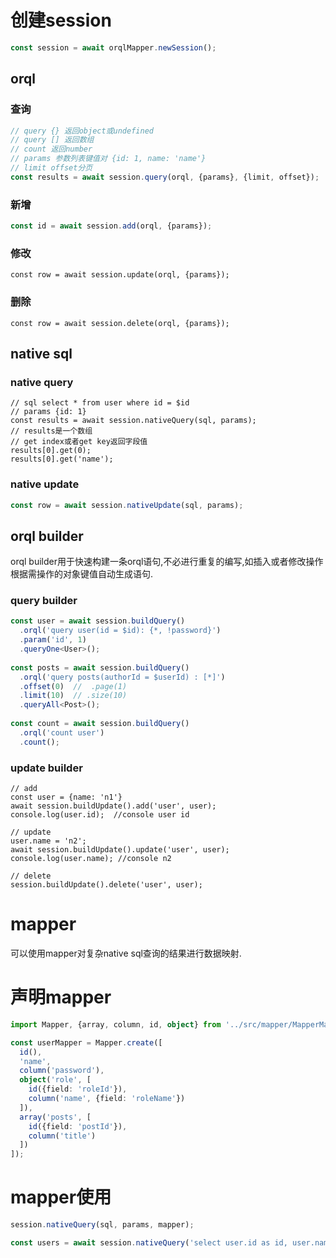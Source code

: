 # 创建session

```ts
const session = await orqlMapper.newSession();
```

## orql

### 查询

```ts
// query {} 返回object或undefined
// query [] 返回数组
// count 返回number
// params 参数列表键值对 {id: 1, name: 'name'}
// limit offset分页
const results = await session.query(orql, {params}, {limit, offset});
```

### 新增

```ts
const id = await session.add(orql, {params});
```

### 修改

```
const row = await session.update(orql, {params});
```

### 删除

```
const row = await session.delete(orql, {params});
```

## native sql

### native query

```
// sql select * from user where id = $id
// params {id: 1}
const results = await session.nativeQuery(sql, params);
// results是一个数组
// get index或者get key返回字段值
results[0].get(0);
results[0].get('name');
```

### native update

```ts
const row = await session.nativeUpdate(sql, params);
```

## orql builder

orql builder用于快速构建一条orql语句,不必进行重复的编写,如插入或者修改操作根据需操作的对象键值自动生成语句.

### query builder

```ts
const user = await session.buildQuery()
  .orql('query user(id = $id): {*, !password}')
  .param('id', 1)
  .queryOne<User>();
  
const posts = await session.buildQuery()
  .orql('query posts(authorId = $userId) : [*]')
  .offset(0)  //  .page(1)
  .limit(10)  // .size(10)
  .queryAll<Post>();
  
const count = await session.buildQuery()
  .orql('count user')
  .count();
```

### update builder

```
// add
const user = {name: 'n1'}
await session.buildUpdate().add('user', user);
console.log(user.id);  //console user id

// update
user.name = 'n2';
await session.buildUpdate().update('user', user);
console.log(user.name); //console n2

// delete
session.buildUpdate().delete('user', user);
```

# mapper
可以使用mapper对复杂native sql查询的结果进行数据映射.

# 声明mapper

```ts
import Mapper, {array, column, id, object} from '../src/mapper/MapperManager';

const userMapper = Mapper.create([
  id(),
  'name',
  column('password'),
  object('role', [
    id({field: 'roleId'}),
    column('name', {field: 'roleName'})
  ]),
  array('posts', [
    id({field: 'postId'}),
    column('title')
  ])
]);
```

# mapper使用

```ts
session.nativeQuery(sql, params, mapper);
```

```ts
const users = await session.nativeQuery('select user.id as id, user.name as name, user.password as password, role.id as roleId, role.name as roleName from user inner join role', {}, userMapper) as User[];
```